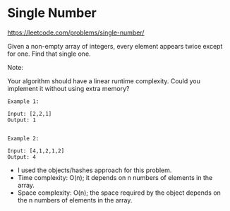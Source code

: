 # Single Number
https://leetcode.com/problems/single-number/

Given a non-empty array of integers, every element appears twice except for one. Find that single one.

Note:

Your algorithm should have a linear runtime complexity. Could you implement it without using extra memory?

```
Example 1:

Input: [2,2,1]
Output: 1


Example 2:

Input: [4,1,2,1,2]
Output: 4
```

- I used the objects/hashes approach for this problem. 
- Time complexity: O(n); it depends on n numbers of elements in the array. 
- Space complexity: O(n); the space required by the object depends on the n numbers of elements in the array.